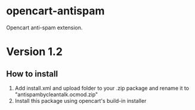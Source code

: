 # opencart-antispam
Opencart anti-spam extension.
# Version 1.2

## How to install

1) Add install.xml and upload folder to your .zip package and rename it to "antispambycleantalk.ocmod.zip"
2) Install this package using opencart's build-in installer